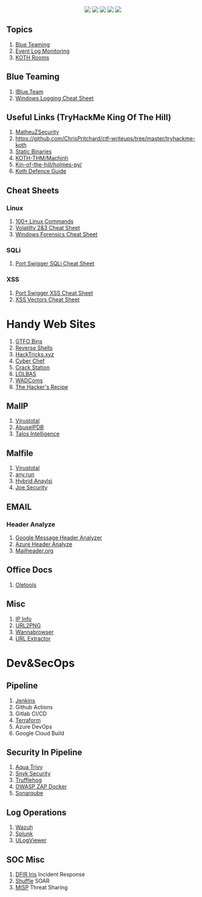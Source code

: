 <div align="center">
<a href="https://medium.com/@farukomererdem2003"><img src="https://img.shields.io/badge/Medium-12100E?style=for-the-badge&logo=medium&logoColor=white"></img></a> <a href="https://www.linkedin.com/in/faruk-omer-erdem/"><img src="https://img.shields.io/badge/LinkedIn-0077B5?style=for-the-badge&logo=linkedin&logoColor=white"></img></a> <a href="https://github.com/farukerdem34"><img src="https://img.shields.io/badge/GitHub-100000?style=for-the-badge&logo=github&logoColor=white"></img></a> <a href="https://tryhackme.com/p/lomarkomar"><img src="https://img.shields.io/badge/TryHackMe-212C42?style=for-the-badge&logo=TryHackMe&logoColor=white"></img></a> <a href="https://app.hackthebox.com/profile/overview"><img src="https://img.shields.io/badge/HackTheBox-111927?style=for-the-badge&logo=Hack%20The%20Box&logoColor=9FEF00"></img></a> 
</div>

## Topics
1. [Blue Teaming](#blue-teaming)
2. [Event Log Monitoring](monitoring.md)
3. [KOTH Rooms](THM-KOTH)

## Blue Teaming
1. <a href="https://www.iblue.team/">IBlue.Team</a>
2. [Windows Logging Cheat Sheet](https://static1.squarespace.com/static/552092d5e4b0661088167e5c/t/580595db9f745688bc7477f6/1476761074992/Windows+Logging+Cheat+Sheet_ver_Oct_2016.pdf)

## Useful Links (TryHackMe King Of The Hill)
1. <a href="https://github.com/MatheuZSecurity/Koth-TryHackMe-Tricks">MatheuZSecurity</a>
2. https://github.com/ChrisPritchard/ctf-writeups/tree/master/tryhackme-koth
2. <a href="https://github.com/andrew-d/static-binaries">Static Binaries</a>
3. <a href="https://github.com/Machinh/Koth-THM">KOTH-THM/Machinh</a>
4. <a href="https://github.com/holmes-py/King-of-the-hill">Kin-of-the-hill/holmes-py/</a>
5. <a href="https://blog.noxtal.com/cheatsheets/2020/08/08/ultimate-koth-defense-guide/">Koth Defence Guide</a>

## Cheat Sheets
### Linux
1. [100+ Linux Commands](https://www.golinuxcloud.com/linux-commands-cheat-sheet/)
2. [Volatilty 2&3 Cheat Sheet](https://blog.onfvp.com/post/volatility-cheatsheet/)
3. [Windows Forensics Cheat Sheet](https://fareedfauzi.github.io/2023/12/22/Windows-Forensics-checklist-cheatsheet.html)
### SQLi
1. <a href="https://portswigger.net/web-security/sql-injection/cheat-sheet">Port Swigger SQLi Cheat Sheet</a>
### XSS
1. <a href="https://portswigger.net/web-security/cross-site-scripting/cheat-sheet">Port Swigger XSS Cheat Sheet</a>
2. <a href="https://gist.github.com/kurobeats/9a613c9ab68914312cbb415134795b45">XSS Vectors Cheat Sheet</a>

# Handy Web Sites
1. <a href="https://gtfobins.github.io/">GTFO Bins</a>
2. <a href="https://www.revshells.com/">Reverse Shells</a>
3. <a href="https://book.hacktricks.xyz/welcome/readme">HackTricks.xyz</a>
4. [Cyber Chef](https://gchq.github.io/CyberChef/)
5. [Crack Station](https://crackstation.net/)
6. [LOLBAS](https://lolbas-project.github.io/#)
7. [WADComs](https://wadcoms.github.io/)
8. [The Hacker's Recipe](https://www.thehacker.recipes/)

## MalIP
1. [Virustotal](https://www.virustotal.com/gui/home/upload)
2. [AbuselPDB](https://www.abuseipdb.com/)
3. [Talos Intelligence](https://talosintelligence.com/reputation)


## Malfile
1. [Virustotal](https://www.virustotal.com/gui/home/upload)
2. [any.run](https://app.any.run/)
3. [Hybrid Anaylsi](https://www.hybrid-analysis.com/)
4. [Joe Security](https://www.joesecurity.org/)

## EMAIL
### Header Analyze
1. [Google Message Header Analyzer](https://toolbox.googleapps.com/apps/messageheader/analyzeheader)
2. [Azure Header Analyze](https://toolbox.googleapps.com/apps/messageheader/analyzeheader)
3. [Mailheader.org](https://mailheader.org/)

## Office Docs
1. [Oletools](https://github.com/decalage2/oletools)

## Misc
1. [IP Info](https://ipinfo.io/)
2. [URL2PNG](https://www.url2png.com/)
3. [Wannabrowser](https://www.wannabrowser.net/)
4. [URL Extractor](https://www.convertcsv.com/url-extractor.htm)

# Dev&SecOps
## Pipeline
1. [Jenkins](https://www.jenkins.io/)
2. Github Actions
3. Gitlab CI/CD
4. [Terraform](https://www.terraform.io/)
5. Azure DevOps
6. Google Cloud Build

## Security In Pipeline
1. [Aqua Trivy](https://github.com/aquasecurity/trivy)
2. [Snyk Security](https://snyk.io/)
3. [Trufflehog](https://github.com/trufflesecurity/trufflehog)
4. [OWASP ZAP Docker](https://www.zaproxy.org/docs/docker/about/)
5. [Sonarqube](https://www.sonarsource.com/products/sonarqube/)
## Log Operations
1. [Wazuh](https://wazuh.com/)
2. [Splunk](https://www.splunk.com/)
3. [ULogViewer](https://github.com/carina-studio/ULogViewer)
## SOC Misc
1. [DFIR Iris](https://dfir-iris.org/) Incident Response
2. [Shuffle](https://shuffler.io/) SOAR
3. [MISP](https://www.misp-project.org/) Threat Sharing
